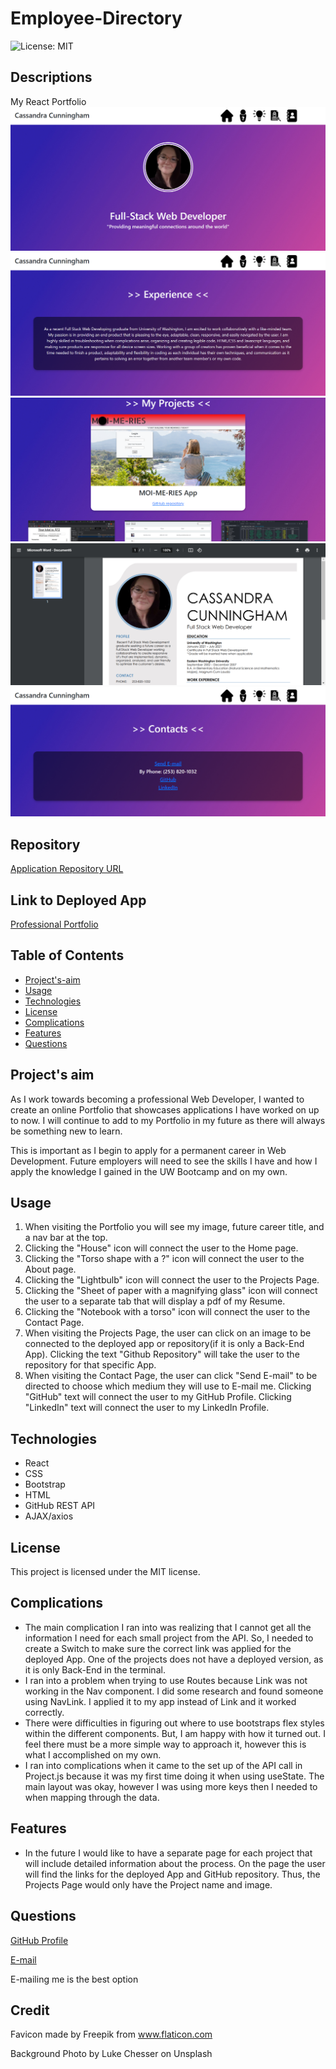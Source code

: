 # Employee-Directory
![License: MIT](https://img.shields.io/badge/License-MIT-Red.svg)

## Descriptions
My React Portfolio
![Home page](./assets/images/Home.png)
![About page](./assets/images/About.png)
![Projects page](./assets/images/Projects.png)
![Resume page](./assets/images/Resume.png)
![Contact page](./assets/images/Contact.png)

## Repository
[Application Repository URL](https://github.com/cmcunningham27/Professional-Portfolio)

## Link to Deployed App
[Professional Portfolio](https://cmcunningham27.github.io/Professional-Portfolio)

## Table of Contents
- [Project's-aim](#project's-aim)
- [Usage](#usage)
- [Technologies](#technologies)
- [License](#license)
- [Complications](#complications)
- [Features](#features)
- [Questions](#questions)

## Project's aim
As I work towards becoming a professional Web Developer, I wanted to create an online Portfolio that showcases applications I have worked on up to now. I will continue to add to my Portfolio in my future as there will always be something new to learn.

This is important as I begin to apply for a permanent career in Web Development. Future employers will need to see the skills I have and how I apply the knowledge I gained in the UW Bootcamp and on my own. 

## Usage
1. When visiting the Portfolio you will see my image, future career title, and a nav bar at the top. 
2. Clicking the "House" icon will connect the user to the Home page.
3. Clicking the "Torso shape with a ?" icon will connect the user to the About page.
4. Clicking the "Lightbulb" icon will connect the user to the Projects Page.
5. Clicking the "Sheet of paper with a magnifying glass" icon will connect the user to a separate tab that will display a pdf of my Resume.
6. Clicking the "Notebook with a torso" icon will connect the user to the Contact Page.
7. When visiting the Projects Page, the user can click on an image to be connected to the deployed app or repository(if it is only a Back-End App). Clicking the text "Github Repository" will take the user to the repository for that specific App.
8. When visiting the Contact Page, the user can click "Send E-mail" to be directed to choose which medium they will use to E-mail me. Clicking "GitHub" text will connect the user to my GitHub Profile. Clicking "LinkedIn" text will connect the user to my LinkedIn Profile. 

## Technologies
* React
* CSS
* Bootstrap
* HTML
* GitHub REST API
* AJAX/axios

## License
This project is licensed under the MIT license.

## Complications
* The main complication I ran into was realizing that I cannot get all the information I need for each small project from the API. So, I needed to create a Switch to make sure the correct link was applied for the deployed App. One of the projects does not have a deployed version, as it is only Back-End in the terminal.
* I ran into a problem when trying to use Routes because Link was not working in the Nav component. I did some research and found someone using NavLink. I applied it to my app instead of Link and it worked correctly.
* There were difficulties in figuring out where to use bootstraps flex styles within the different components. But, I am happy with how it turned out. I feel there must be a more simple way to approach it, however this is what I accomplished on my own.
* I ran into complications when it came to the set up of the API call in Project.js because it was my first time doing it when using useState. The main layout was okay, however I was using more keys then I needed to when mapping through the data.

## Features
* In the future I would like to have a separate page for each project that will include detailed information about the process. On the page the user will find the links for the deployed App and GitHub repository. Thus, the Projects Page would only have the Project name and image.

## Questions
[GitHub Profile](https://github.com/cmcunningham27)

[E-mail](mailto:sttepstutoring@yahoo.com)

E-mailing me is the best option

## Credit
Favicon made by Freepik from www.flaticon.com

Background Photo by Luke Chesser on Unsplash

